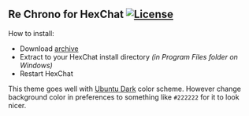 ## Re Chrono for HexChat [![License](https://i.creativecommons.org/l/by-nc-sa/3.0/88x31.png)](https://i.creativecommons.org/l/by-nc-sa/3.0/88x31.png)

How to install:

* Download [archive](https://github.com/xPaw/Re-Chrono-HexChat/archive/master.zip)
* Extract to your HexChat install directory *(in Program Files folder on Windows)*
* Restart HexChat

This theme goes well with [Ubuntu Dark](https://hexchat.github.io/themes.html) color scheme.
However change background color in preferences to something like `#222222` for it to look nicer.

